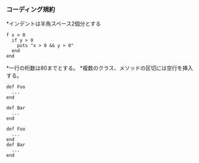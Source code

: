 ### コーディング規約

*インデントは半角スペース2個分とする
```
f x > 0
  if y > 0
    puts "x > 0 && y > 0"
  end
end
```

*一行の桁数は80までとする。
*複数のクラス、メソッドの区切には空行を挿入する。
```例
def Foo
  ...
end

def Bar
  ...
end
```

```誤った例
def Foo
  ...
end
def Bar
  ...
end
```
